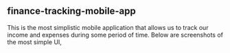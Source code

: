 ## finance-tracking-mobile-app
This is the most simplistic mobile application that allows us to track our income and expenses during some period of time. Below are screenshots of the most simple UI, 

